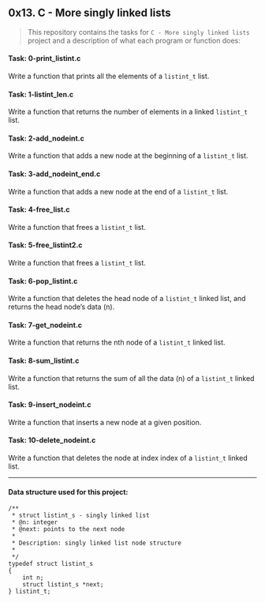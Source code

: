 ## 0x13. C - More singly linked lists

> This repository contains the tasks for `C - More singly linked lists` project and a description of what each program or function does:

#### Task: 0-print_listint.c
Write a function that prints all the elements of a `listint_t` list.

#### Task: 1-listint_len.c
Write a function that returns the number of elements in a linked `listint_t` list.

#### Task: 2-add_nodeint.c
Write a function that adds a new node at the beginning of a `listint_t` list.

#### Task: 3-add_nodeint_end.c
Write a function that adds a new node at the end of a `listint_t` list.

#### Task: 4-free_list.c
Write a function that frees a `listint_t` list.

#### Task: 5-free_listint2.c
Write a function that frees a `listint_t` list.

#### Task: 6-pop_listint.c
Write a function that deletes the head node of a `listint_t` linked list, and returns the head node’s data (n).

#### Task: 7-get_nodeint.c
Write a function that returns the nth node of a `listint_t` linked list.

#### Task: 8-sum_listint.c
Write a function that returns the sum of all the data (n) of a `listint_t` linked list.

#### Task: 9-insert_nodeint.c
Write a function that inserts a new node at a given position.

#### Task: 10-delete_nodeint.c
Write a function that deletes the node at index index of a `listint_t` linked list.

___

#### Data structure used for this project:

```
/**
 * struct listint_s - singly linked list
 * @n: integer
 * @next: points to the next node
 *
 * Description: singly linked list node structure
 * 
 */
typedef struct listint_s
{
    int n;
    struct listint_s *next;
} listint_t;
```



